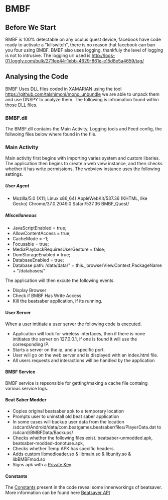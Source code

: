 # BMBF

## Before We Start
BMBF is 100% detectable on any oculus quest device, facebook have code ready to activate a "killswitch", there is no reason that facebook can ban you four using BMBF. BMBF also uses logging, thankfuly the level of logging is not to intrusive. The logging url used is http://logs-01.loggly.com/bulk/271fee44-1ebb-4629-861e-e15d8e5a4659/tag/


## Analysing the Code
BMBF Uses DLL files coded in XAMARIAN using the tool https://github.com/talshimoni/mono_unbundle we are able to unpack them and  use DNSPY to analyze them. The following is infromation found within those DLL files.

### BMBF.dll
The BMBF.dll contains the Main Activity, Logging tools and Feed config, the follwoing files below where found in the file.

### Main Activity
Main activity first begins with importing varies system and custom libaries. The application then begins to create a web view instance, and then checks whether it has write permissions.  The webview instance uses the following settings.
##### User Agent
- Mozilla/5.0 (X11; Linux x86_64) AppleWebKit/537.36 (KHTML, like Gecko) Chrome/37.0.2049.0 Safari/537.36 BMBF_Quest/ 
##### Miscellaneous
- JavaScriptEnabled = true;
- AllowContentAccess = true;
- CacheMode = -1;
- Focusable = true;
- MediaPlaybackRequiresUserGesture = false;
- DomStorageEnabled = true;
- DatabaseEnabled = true;
- Database path: /data/data/" + this._browserView.Context.PackageName + "/databases/"

The application will then excute the following events.
- Display Browser
- Check if BMBF Has Write Access
- Kill the beatsaber application, if its running.
#### User Server
When a user intitiate a user server the following code is executed.
- Application will look for wireless interfaces, then if there is none intitiates the server on 127.0.0.1, if one is found it will use the corresponding IP.
- Starts a server on the ip, and a specific port.
- User will go on the web server and is displayed with an index.html file. 
- All users requests and interactions will be handled by the application
#### BMBF Service
BMBF service is repsonsible for getting/making a cache file containg various service logs.
#### Beat Saber Modder
- Copies original beatsaber apk to a temporary location
- Prompts user to uninstall old beat saber application
- In some cases will backup user data from the location /sdcard/Android/data/com.beatgames.beatsaber/files/PlayerData.dat to /sdcard/BMBFData/Backups/
- Checks whether the following files exist. beatsaber-unmodded.apk, beatsaber-modded-donotuse.apk, 
- Checks whether Temp APK has specific headers. 
- Adds custom libmodloader.so & libmain.so & libunity.so & libBMBFmod.so
- Signs apk with a [Private Key](cert.md)
#### Constants
The [Constants](constants) present in the code reveal some innerworkings of beatsaver. More information can be found here [Beatsaver API](https://docs.beatsaver.com/)
